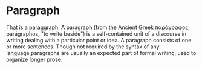 # Paragraph

That is a paraggraph. A paragraph (from the [Ancient Greek](https://en.wikipedia.org/wiki/Ancient_Greek) παράγραφος, parágraphos, "to write beside") is a self-contained unit of a discourse in writing dealing with a particular point or idea. A paragraph consists of one or more sentences. Though not required by the syntax of any language,paragraphs are usually an expected part of formal writing, used to organize longer prose.

